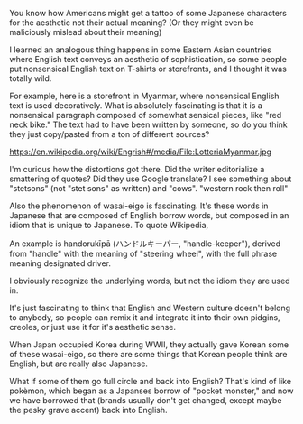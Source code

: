 You know how Americans might get a tattoo of some Japanese characters for the aesthetic not their actual meaning? (Or they might even be maliciously mislead about their meaning)

I learned an analogous thing happens in some Eastern Asian countries where English text conveys an aesthetic of sophistication, so some people put nonsensical English text on T-shirts or storefronts, and I thought it was totally wild.

For example, here is a storefront in Myanmar, where nonsensical English text is used decoratively. What is absolutely fascinating is that it is a nonsensical paragraph composed of somewhat sensical pieces, like "red neck bike." The text had to have been written by someone, so do you think they just copy/pasted from a ton of different sources?

https://en.wikipedia.org/wiki/Engrish#/media/File:LotteriaMyanmar.jpg

I'm curious how the distortions got there. Did the writer editorialize a smattering of quotes? Did they use Google translate? I see something about "stetsons" (not "stet sons" as written) and "cows". "western rock then roll"

Also the phenomenon of wasai-eigo is fascinating. It's these words in Japanese that are composed of English borrow words, but composed in an idiom that is unique to Japanese. To quote Wikipedia,

An example is handorukīpā (ハンドルキーパー, "handle-keeper"), derived from "handle" with the meaning of "steering wheel", with the full phrase meaning designated driver.

I obviously recognize the underlying words, but not the idiom they are used in.

It's just fascinating to think that English and Western culture doesn't belong to anybody, so people can remix it and integrate it into their own pidgins, creoles, or just use it for it's aesthetic sense.

When Japan occupied Korea during WWII, they actually gave Korean some of these wasai-eigo, so there are some things that Korean people think are English, but are really also Japanese.

What if some of them go full circle and back into English? That's kind of like pokèmon, which began as a Japanses borrow of "pocket monster," and now we have borrowed that (brands usually don't get changed, except maybe the pesky grave accent) back into English.
